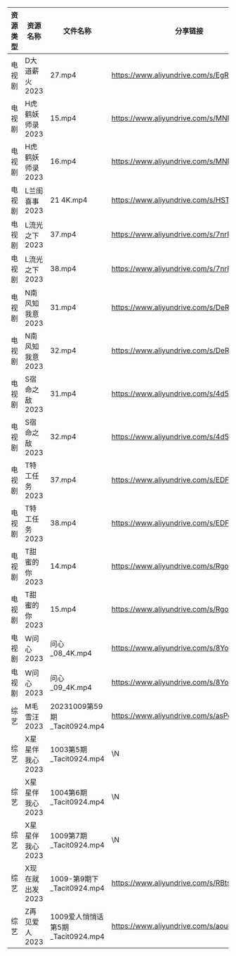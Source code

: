 | 资源类型 | 资源名称       | 文件名称                       | 分享链接                                      | 更新时间       |
| ---- | ---------- | -------------------------- | ----------------------------------------- | ---------- |
| 电视剧  | D大道薪火2023  | 27.mp4                     | https://www.aliyundrive.com/s/EgRo2iJ1cNB | 2023-10-10 |
| 电视剧  | H虎鹤妖师录2023 | 15.mp4                     | https://www.aliyundrive.com/s/MNNf8Xg4ZRb | 2023-10-10 |
| 电视剧  | H虎鹤妖师录2023 | 16.mp4                     | https://www.aliyundrive.com/s/MNNf8Xg4ZRb | 2023-10-10 |
| 电视剧  | L兰闺喜事2023  | 21 4K.mp4                  | https://www.aliyundrive.com/s/HSTGHiG6pDw | 2023-10-10 |
| 电视剧  | L流光之下2023  | 37.mp4                     | https://www.aliyundrive.com/s/7nrF9xgieoR | 2023-10-10 |
| 电视剧  | L流光之下2023  | 38.mp4                     | https://www.aliyundrive.com/s/7nrF9xgieoR | 2023-10-10 |
| 电视剧  | N南风知我意2023 | 31.mp4                     | https://www.aliyundrive.com/s/DeRMnNbejyx | 2023-10-10 |
| 电视剧  | N南风知我意2023 | 32.mp4                     | https://www.aliyundrive.com/s/DeRMnNbejyx | 2023-10-10 |
| 电视剧  | S宿命之敌2023  | 31.mp4                     | https://www.aliyundrive.com/s/4d5Stsg6Pgd | 2023-10-10 |
| 电视剧  | S宿命之敌2023  | 32.mp4                     | https://www.aliyundrive.com/s/4d5Stsg6Pgd | 2023-10-10 |
| 电视剧  | T特工任务2023  | 37.mp4                     | https://www.aliyundrive.com/s/EDFPR28D3eB | 2023-10-10 |
| 电视剧  | T特工任务2023  | 38.mp4                     | https://www.aliyundrive.com/s/EDFPR28D3eB | 2023-10-10 |
| 电视剧  | T甜蜜的你2023  | 14.mp4                     | https://www.aliyundrive.com/s/RgouZAbXoar | 2023-10-10 |
| 电视剧  | T甜蜜的你2023  | 15.mp4                     | https://www.aliyundrive.com/s/RgouZAbXoar | 2023-10-10 |
| 电视剧  | W问心2023    | 问心_08_4K.mp4               | https://www.aliyundrive.com/s/8YozrD7jiUS | 2023-10-10 |
| 电视剧  | W问心2023    | 问心_09_4K.mp4               | https://www.aliyundrive.com/s/8YozrD7jiUS | 2023-10-10 |
| 综艺   | M毛雪汪2023   | 20231009第59期_Tacit0924.mp4 | https://www.aliyundrive.com/s/asPqfgPRqAg | 2023-10-10 |
| 综艺   | X星星伴我心2023 | 1003第5期_Tacit0924.mp4      | \N                                        | 2023-10-10 |
| 综艺   | X星星伴我心2023 | 1004第6期_Tacit0924.mp4      | \N                                        | 2023-10-10 |
| 综艺   | X星星伴我心2023 | 1009第7期_Tacit0924.mp4      | \N                                        | 2023-10-10 |
| 综艺   | X现在就出发2023 | 1009-第9期下_Tacit0924.mp4    | https://www.aliyundrive.com/s/RBtsDZX8Y3n | 2023-10-10 |
| 综艺   | Z再见爱人2023  | 1009爱人悄悄话第5期_Tacit0924.mp4 | https://www.aliyundrive.com/s/aouNVWvAZxj | 2023-10-10 |

